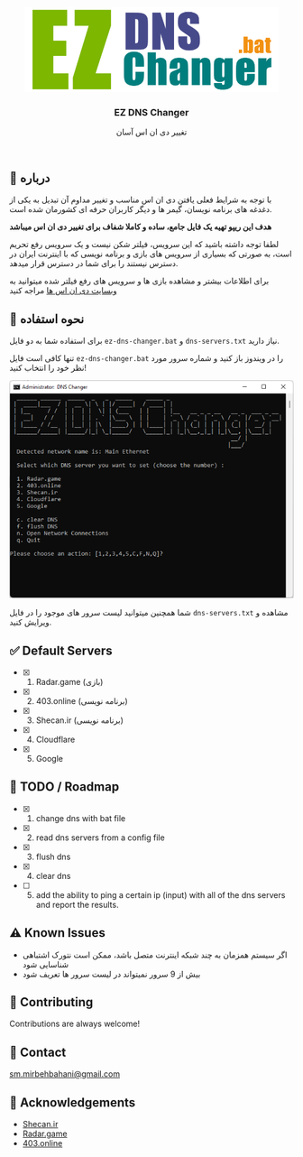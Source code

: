 <div align="center">
<img src="img/ez-dns-changer.png" alt="logo" width="450" height="150" />
  <h3>EZ DNS Changer</h3>
  <p>تغییر دی ان اس آسان</p>
</div>

<br />

<!-- About the Project -->

## :star2: درباره

با توجه به شرایط فعلی یافتن دی ان اس مناسب و تغییر مداوم آن تبدیل به یکی از دغدغه های برنامه نویسان، گیمر ها و دیگر کاربران حرفه ای کشورمان شده است.

**هدف این ریپو تهیه یک فایل جامع، ساده و کاملا شفاف برای تغییر دی ان اس میباشد**

لطفا توجه داشته باشید که این سرویس، فیلتر شکن نیست و یک سرویس رفع تحریم است، به صورتی که بسیاری از سرویس های بازی و برنامه نویسی که با اینترنت ایران در دسترس نیستند را برای شما در دسترس قرار میدهد.

برای اطلاعات بیشتر و مشاهده بازی ها و سرویس های رفع فیلتر شده میتوانید به [وبسایت دی ان اس ها](#acknowledgements) مراجه کنید


<!-- Usage -->

## :eyes: نحوه استفاده

برای استفاده شما به دو فایل `ez-dns-changer.bat` و `dns-servers.txt` نیاز دارید.

تنها کافی است فایل `ez-dns-changer.bat` را در ویندوز باز کنید و شماره سرور مورد نظر خود را انتخاب کنید!

<div align="center">
<img src="img/menu.png" alt="logo"/>
</div>

شما همچنین میتوانید لیست سرور های موجود را در فایل `dns-servers.txt` مشاهده و ویرایش کنید.

<!-- Default Servers -->

## :white_check_mark: Default Servers

* [x] 1. Radar.game (بازی)
* [x] 2. 403.online (برنامه نویسی)
* [x] 3. Shecan.ir (برنامه نویسی)
* [x] 4. Cloudflare
* [x] 5. Google


<!-- Roadmap -->

## :compass: TODO / Roadmap

* [x] 1. change dns with bat file
* [x] 2. read dns servers from a config file
* [x] 3. flush dns
* [x] 4. clear dns
* [ ] 5. add the ability to ping a certain ip (input) with all of the dns servers and report the results.


<!-- Known Issues -->

## :warning: Known Issues

* اگر سیستم همزمان به چند شبکه اینترنت متصل باشد، ممکن است نتورک اشتباهی شناسایی شود
* بیش از 9 سرور نمیتواند در لیست سرور ها تعریف شود

<!-- Contributing -->

## :wave: Contributing

Contributions are always welcome!

<!-- Contact -->

## :handshake: Contact
sm.mirbehbahani@gmail.com

<!-- Acknowledgments -->

## :gem: Acknowledgements
- [Shecan.ir](https://shecan.ir/)
- [Radar.game](https://radar.game/)
- [403.online](https://403.online/)
